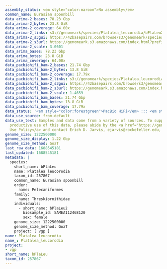 ```yaml
---
assembly_status: <em style="color:maroon">No assembly</em>
common_name: Eurasian spoonbill
data_arima-2_bases: 78.23 Gbp
data_arima-2_bytes: 23.8 GiB
data_arima-2_coverage: 64.00x
data_arima-2_links: s3://genomeark/species/Platalea_leucorodia/bPlaLeu2/genomic_data/arima/<br>
data_arima-2_s3gui: https://42basepairs.com/browse/s3/genomeark/species/Platalea_leucorodia/bPlaLeu2/genomic_data/arima/
data_arima-2_s3url: https://genomeark.s3.amazonaws.com/index.html?prefix=species/Platalea_leucorodia/bPlaLeu2/genomic_data/arima/
data_arima-2_scale: 3.0601
data_arima_bases: 78.23 Gbp
data_arima_bytes: 23.8 GiB
data_arima_coverage: 64.00x
data_pacbiohifi_bam-2_bases: 21.74 Gbp
data_pacbiohifi_bam-2_bytes: 13.8 GiB
data_pacbiohifi_bam-2_coverage: 17.79x
data_pacbiohifi_bam-2_links: s3://genomeark/species/Platalea_leucorodia/bPlaLeu2/genomic_data/pacbio_hifi/<br>
data_pacbiohifi_bam-2_s3gui: https://42basepairs.com/browse/s3/genomeark/species/Platalea_leucorodia/bPlaLeu2/genomic_data/pacbio_hifi/
data_pacbiohifi_bam-2_s3url: https://genomeark.s3.amazonaws.com/index.html?prefix=species/Platalea_leucorodia/bPlaLeu2/genomic_data/pacbio_hifi/
data_pacbiohifi_bam-2_scale: 1.4659
data_pacbiohifi_bam_bases: 21.74 Gbp
data_pacbiohifi_bam_bytes: 13.8 GiB
data_pacbiohifi_bam_coverage: 17.79x
data_status: '<em style="color:forestgreen">PacBio HiFi</em> ::: <em style="color:forestgreen">Arima</em>'
data_use_source: from-default
data_use_text: Samples and data come from a variety of sources. To support fair and
  productive use of this data, please abide by the <a href="https://genome10k.soe.ucsc.edu/data-use-policies/">Data
  Use Policy</a> and contact Erich D. Jarvis, ejarvis@rockefeller.edu, with any questions.
genome_size: 1222500000
genome_size_display: 1.22 Gbp
genome_size_method: GoaT
last_raw_data: 1688545181
last_updated: 1688545181
metadata: |
  species:
    short_name: bPlaLeu
    name: Platalea leucorodia
    taxon_id: 257867
    common_name: Eurasian spoonbill
    order:
      name: Pelecaniformes
    family:
      name: Threskiornithidae
    individuals:
      - short_name: bPlaLeu2
        biosample_id: SAMEA112468120
        sex: female
    genome_size: 1222500000
    genome_size_method: GoaT
    project: [ vgp ]
name: Platalea leucorodia
name_: Platalea_leucorodia
project:
- vgp
short_name: bPlaLeu
taxon_id: 257867
---
```

